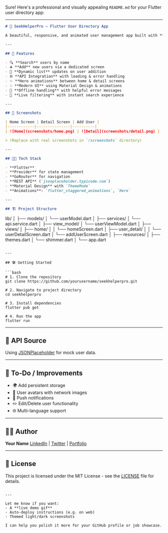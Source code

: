 Sure! Here's a professional and visually appealing `README.md` for your Flutter user directory app:

---

```markdown
# 👥 SeekHelperPro – Flutter User Directory App

A beautiful, responsive, and animated user management app built with **Flutter**, implementing **Provider for state management**, **GoRouter**, **Hero animations**, and **API integration**. Easily add, view, and search users with a smooth UI and modern UX.

---

## 🚀 Features

- 🔍 **Search** users by name
- ➕ **Add** new users via a dedicated screen
- 🔁 **Dynamic list** updates on user addition
- 🌐 **API Integration** with loading & error handling
- ✨ **Hero animations** between home & detail screens
- 💡 **Modern UI** using Material Design & animations
- 📶 **Offline handling** with helpful error messages
- 🔎 **Live filtering** with instant search experience

---

## 📱 Screenshots

| Home Screen | Detail Screen | Add User |
|------------|---------------|----------|
| ![Home](screenshots/home.png) | ![Detail](screenshots/detail.png) | ![Add](screenshots/add.png) |

> (Replace with real screenshots in `/screenshots` directory)

---

## 🧑‍💻 Tech Stack

- **Flutter**
- **Provider** for state management
- **GoRouter** for navigation
- **REST API** (`jsonplaceholder.typicode.com`)
- **Material Design** with `ThemeMode`
- **Animations**: `flutter_staggered_animations`, `Hero`

---

## 🏗️ Project Structure

```

lib/
│
├── models/
│   └── userModel.dart
│
├── services/
│   └── api.service.dart
│
├── view\_model/
│   └── userViewModel.dart
│
├── views/
│   ├── home/
│   │   └── homeScreen.dart
│   ├── user\_detail/
│   │   └── userDetailScreen.dart
│   └── addUserScreen.dart
│
├── resources/
│   ├── themes.dart
│   └── shimmer.dart
│
└── app.dart

````

---

## 🛠️ Getting Started

```bash
# 1. Clone the repository
git clone https://github.com/yourusername/seekhelperpro.git

# 2. Navigate to project directory
cd seekhelperpro

# 3. Install dependencies
flutter pub get

# 4. Run the app
flutter run
````

---

## 🔗 API Source

Using [JSONPlaceholder](https://jsonplaceholder.typicode.com/users) for mock user data.

---

## 🧪 To-Do / Improvements

* 🌍 Add persistent storage
* 🎨 User avatars with network images
* 🔔 Push notifications
* ✏️ Edit/Delete user functionality
* 🌐 Multi-language support

---

## 🧑‍🎓 Author

**Your Name**
[LinkedIn](https://linkedin.com/in/your-profile) | [Twitter](https://twitter.com/yourhandle) | [Portfolio](https://yourportfolio.com)

---

## 📄 License

This project is licensed under the MIT License - see the [LICENSE](LICENSE) file for details.

```

---

Let me know if you want:
- A **live demo gif**
- Auto-deploy instructions (e.g. on web)
- Themed light/dark screenshots

I can help you polish it more for your GitHub profile or job showcase.
```
